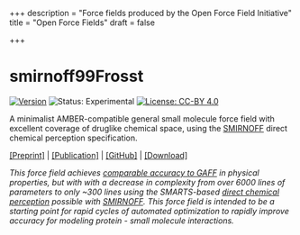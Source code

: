 +++
description = "Force fields produced by the Open Force Field Initiative"
title = "Open Force Fields"
draft = false

+++

# smirnoff99Frosst

[![Version](https://img.shields.io/github/release/openforcefield/smirnoff99frosst.svg)](https://github.com/openforcefield/smirnoff99Frosst/releases)
![Status: Experimental](https://img.shields.io/badge/status-experimental-orange.svg?style=flat)
[![License: CC-BY 4.0](https://img.shields.io/github/license/openforcefield/smirnoff99Frosst.svg)](https://creativecommons.org/licenses/by/4.0/)

A minimalist AMBER-compatible general small molecule force field with excellent coverage of druglike chemical space,
using the [SMIRNOFF](https://open-forcefield-toolkit.readthedocs.io/en/topology/smirnoff.html) direct chemical perception specification.

[[Preprint]](https://doi.org/10.1101/286542) |
[[Publication]](10.1021/acs.jctc.8b00640) | 
[[GitHub]](https://github.com/openforcefield/smirnoff99Frosst) |
[[Download]](https://github.com/openforcefield/smirnoff99Frosst/releases)

*This force field achieves [comparable accuracy to GAFF](https://doi.org/10.1101/286542) in physical properties, but with with a decrease in complexity from over 6000 lines of parameters to only ~300 lines using the SMARTS-based [direct chemical perception](https://doi.org/10.1101/286542) possible with [SMIRNOFF](https://open-forcefield-toolkit.readthedocs.io/en/topology/smirnoff.html).
This force field is intended to be a starting point for rapid cycles of automated optimization to rapidly improve accuracy for modeling protein - small molecule interactions.*
